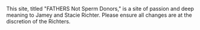 This site, titled "FATHERS Not Sperm Donors," is a site of passion and deep meaning to Jamey and Stacie Richter. Please ensure all changes are at the discretion of the Richters.
